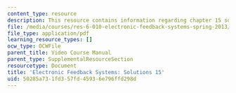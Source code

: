 ```yaml
---
content_type: resource
description: This resource contains information regarding chapter 15 solutions.
file: /media/courses/res-6-010-electronic-feedback-systems-spring-2013/50285a731fd357fd45936e796ffd298d_MITRES_6-010S13_sol15.pdf
file_type: application/pdf
learning_resource_types: []
ocw_type: OCWFile
parent_title: Video Course Manual
parent_type: SupplementalResourceSection
resourcetype: Document
title: 'Electronic Feedback Systems: Solutions 15'
uid: 50285a73-1fd3-57fd-4593-6e796ffd298d
---
```

